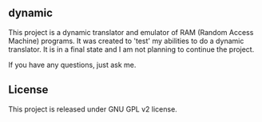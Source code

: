dynamic
-------

This project is a dynamic translator and emulator of RAM (Random Access Machine) programs. It was created
to 'test' my abilities to do a dynamic translator. It is in a final state and I am not planning to continue
the project.

If you have any questions, just ask me.

License
-------

This project is released under GNU GPL v2 license.
